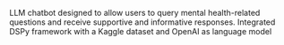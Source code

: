 LLM chatbot designed to allow users to query mental health-related questions and receive supportive and informative responses. Integrated DSPy framework with a Kaggle dataset and OpenAI as language model
